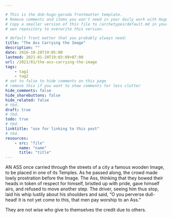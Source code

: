 ```yaml
---

# This is the dnb-hugo-garuda frontmatter template. 
# Remove comments and items you won't need in your daily work with Hugo.
# Copy a smaller version of this file to /archetypes/default.md in your
# own repository to overwrite this version.

# default front matter that you probably always need:
title: "The Ass Carrying the Image"
description: ""
date: 2016-10-28T19:05:00
lastmod: 2021-01-20T19:03:09+07:00
url: /2021/01/the-ass-carrying-the-image
tags:
    - tag1
    - tag2
# set to false to hide comments on this page
# remove this if you want to show comments for less clutter
hide_comments: false
hide_sharebuttons: false
hide_related: false
# tbd.
draft: true
# tbd.
todo: true
# tbd.
linktitle: "use for linking to this post"
# tbd.
resources:
    - src: "file"
      name: "name"
      title: "title"
---
```

AN ASS once carried through the streets of a city a famous wooden Image, to be placed in one of its Temples. As he passed along, the crowd made lowly prostration before the Image. The Ass, thinking that they bowed their heads in token of respect for himself, bristled up with pride, gave himself airs, and refused to move another step. The driver, seeing him thus stop, laid his whip lustily about his shoulders and said, “O you perverse dull-head! it is not yet come to this, that men pay worship to an Ass.”

They are not wise who give to themselves the credit due to others.
